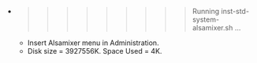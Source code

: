 * >>>>>>>>> Running inst-std-system-alsamixer.sh ...
  * Insert Alsamixer menu in Administration.
  * Disk size = 3927556K. Space Used = 4K.
